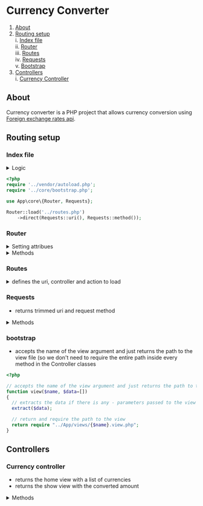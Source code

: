 # Currency Converter

1. [About](#about)
2. [Routing setup](#routing-setup)   
  i. [Index file](#index-file)   
  ii. [Router](#router)  
  iii. [Routes](#routes)  
  iv. [Requests](#requests)  
  v. [Bootstrap](#bootstrap) 
3. [Controllers](#controllers)  
  i. [Currency Controller](#currency-controller)
  

## About

Currency converter is a PHP project that allows currency conversion using [Foreign exchange rates api](https://exchangeratesapi.io/). 
 
## Routing setup 

### Index file

<details><summary>Logic</summary>
  
- index.php is the entry point into the application, responsible for setting up and bootstrapping the project
- calls the `load` method on the router
- the `load` method loads `routes.php` file
- then it calls the `direct` method on the router 
- the `direct` method parameters are Requests' `get` and `post` methods that return the URI and the method
- the `direct` method returns the controller and the method
- bootstrap file loads the view specified in the controller
</details>

```php
<?php
require '../vendor/autoload.php';
require '../core/bootstrap.php';

use App\core\{Router, Requests};

Router::load('../routes.php')
	->direct(Requests::uri(), Requests::method());
```
  
### Router

<details><summary>Setting attribues</summary>
  
```php
protected $routes = [
  // array for get routes
  'GET' => [],
  // array for post routes
  'POST' => []
];
```
</details>
<details><summary>Methods</summary>
<details><summary>load</summary>
  
- new router instance
- requires the file passed in (in this case it's `routes.php` file)
- returns the router
  
```php
public static function load($file)
{
  // initiates a new instance of the router
  $router = new static;
  // require the file from which to load the routes
  require $file;

  //returns the router
  return $router;
}
```
</details>
<details><summary>get</summary>
  
- if get method is called, the $uri=>$controller pair is saved in the $routes['get'] property
public function get($uri, $controller)
  
```php
// if get method is called, the $uri=>$controller pair is saved in the $routes['get'] property
public function get($uri, $controller)
{	
  // sets the routes array key=>value pairs
  $this->routes['GET'][$uri] = $controller;
}
```
</details>
<details><summary>post</summary>
  
- if post method is called, the $uri=>$controller pair is saved in the $routes['post'] property
public function get($uri, $controller)
  
```php
// if get method is called, the $uri=>$controller pair is saved in the $routes['post'] property
public function get($uri, $controller)
{	
  // sets the routes array key=>value pairs
  $this->routes['POST'][$uri] = $controller;
}
```
</details>
<details><summary>direct</summary>
  
- looks inside the appropriate property - $routes['get'] / $routes['post'] - depending on the $requestType passed in (Requests.php class determines the method used and passes it to the Router.php)
- explodes the controller passed in and calls the callAction method (passing in the parameters e.g. callAction('CurrencyController', ''))
- throws error if no route found
  
```php
public function direct($uri, $requestType)
{	
  // only look inside the appropriate property - $routes['get'] / $routes['post'] - depending on the $requestType passed in (Requests.php class determines the method used and passes it to the Router.php)
  if (array_key_exists($uri, $this->routes[$requestType]))
    {	
      // explodes the controller passed in and calls the callAction method (passing in the parameters e.g. callAction('CurrencyController', '')) 
      return $this->callAction(
        ...explode('@', $this->routes[$requestType][$uri])
      );
    }
  // throws error if no route found
  throw new \Exception('No route defined for this URI.');
}
```
</details>
<details><summary>callMethod</summary>
  
- instantiates a new controller and calls the method based on the value associated with the uri in the routes file
- returns the call to the method
  
```php
// instantiates a new controller and call the method based on the value associated with the uri in the routes file
protected function callMethod($controller, $method)
{
  // creates new controller instance
  $controller = "App\\controllers\\{$controller}"; 
  $controller = new $controller;

  // checks if method exists
  if (! method_exists($controller, $method))
  {
    throw new \Exception("The controller does not respond to the action.");	
  }

  // calls the method
  return $controller->$method();
}
```
</details>
</details>

### Routes

<details><summary>defines the uri, controller and action to load</summary>

```php
<?php
$router->get('','CurrencyController@home');
$router->get('converted', 'CurrencyController@getResults');
```
</details>

### Requests

- returns trimmed uri and request method

<details><summary>Methods</summary>
<details><summary>uri</summary>
  
- returns the trimmed uri

```php
// returns the trimmed uri
public static function uri()	
{	
  // trims the / at beginning and end of url, accesses the request uri in the global variable
  // parses the url - returns only the path (without the query parameters etc.)
  return trim(parse_url($_SERVER['REQUEST_URI'], PHP_URL_PATH), '/'); 
}
```
</details>

<details><summary>method</summary>
  
- returns the request method

```php
// returns the request method by accessing the global variable 
public static function method()
{
  return $_SERVER['REQUEST_METHOD'];		
}
```
</details>
</details>

### bootstrap 

- accepts the name of the view argument and just returns the path to the view file (so we don't need to require the entire path inside every method in the Controller classes

```php
<?php

// accepts the name of the view argument and just returns the path to the view file (so we don't need to require the entire path inside every method in the Controller classes
function view($name, $data=[])
{
  // extracts the data if there is any - parameters passed to the view
  extract($data);

  // return and require the path to the view
  return require "../App/views/{$name}.view.php";
}
```
## Controllers

### Currency controller

- returns the home view with a list of currencies 
- returns the show view with the converted amount

<details><summary>Methods</summary>

<details><summary>home</summary>

```php
// returns the home view with a list of currencies
public function home()
{
  // making the request to get the list of currencies
  $response = $this->makeRequest('GET', 'https://api.exchangeratesapi.io/latest');

  /* Returning all the currencies as an associative array
  - accessing the body of the response
  - decoding the json to a php object
  - accessing the rates property where the array with the symbols lives 
  - turning from obj to array*/
  $currencies = get_object_vars(json_decode($response->getBody())->rates);
  // adding the EUR value to the array
  $currencies['EUR'] = '';
  // sorting array by keys
  ksort($currencies);

  // getting the array keys
  $currencies = array_keys($currencies);

  view('home', ['currencies' => $currencies]);
}
```
</details>
<details><summary>getResults</summary>

```php
// returns the show view with the converted amount
public function getResults()
{
  // checking if there are parameters,  if the value is present
  if (empty($_GET)) {

    header('Location: http://ncurrencycalc.test/currency-input.php');
    die();

  } elseif (empty($_GET['value'])) {

    echo 'Please choose a value.';
    die();
  }

  /*
  Making a get request to the api endpoint with guzzle client:
  - contcatenating the date passed in with the api endpoint - the date is a part of the endpoint, not a parameter
  - passing parameters via the query parameter
  */
  $response = $this->makeRequest('GET', 'https://api.exchangeratesapi.io/latest', [

    'query' => [
    'base' => $_GET['from'],
    'symbols' => $_GET['to'],
    ]
  ]);

  // retrieving the json body and storing it into a variable
  $jsonBody = json_decode($response->getBody());

  // checking if the request was successful by accessing the response status code
  if ($response->getStatusCode() !== 200) {

    echo 'There has been an error: <br> Please try again.' ;
    die();
  }

  /* calculating the converted amount - number format function casts the values to int and rounds the numbers to 2 decimals 
  mind the curly braces that make possible to access methods of an object from a class dynamically*/
  $converted = number_format($_GET['value'] * $jsonBody->rates->{$_GET['to']}, 2);
  return view('show', ['converted' => $converted]);
}
```
</details>
<details><summary>make request</summary>

```php
// makes request helper method
public function makeRequest($method, $url, $query=[])
{
  // instantiating a new guzzle client object
  $client = new \GuzzleHttp\Client;

  // making the request
  $response = $client->request($method, $url, $query);

  return $response;
}
```
</details>
</details
